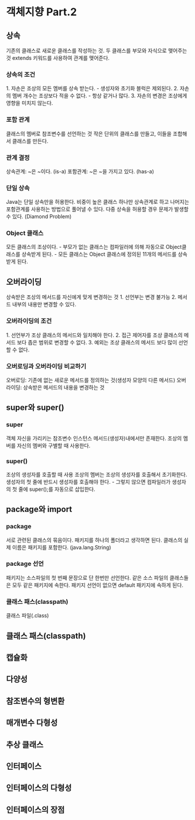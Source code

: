 <h1>객체지향 Part.2</h1>
<h2>상속</h2>
기존의 클래스로 새로운 클래스를 작성하는 것. 두 클래스를 부모와 자식으로 맺어주는 것
extends 키워드를 사용하여 관계를 맺어준다.
<h3>상속의 조건</h3>
1. 자손은 조상의 모든 멤버를 상속 받는다.
- 생성자와 초기화 블럭은 제외된다.
2. 자손의 멤버 개수는 조상보다 적을 수 없다.
- 항상 같거나 많다.
3. 자손의 변경은 조상에게 영향을 미치지 않는다.

<h3>포함 관계</h3>
클래스의 멤버로 참조변수를 선언하는 것
작은 단위의 클래스를 만들고, 이들을 조합해서 클래스를 만든다.

<h3>관계 결정</h3>
상속관계: ~은 ~이다. (is-a)
포함관계: ~은 ~을 가지고 있다. (has-a)
<h3>단일 상속</h3>
Java는 단일 상속만을 허용한다.
비중이 높은 클래스 하나만 상속관계로 하고 나머지는 포함관계를 사용하는 방법으로 풀어낼 수 있다.
다중 상속을 허용할 경우 문제가 발생할 수 있다. (Diamond Problem)
<h3>Object 클래스</h3>
모든 클래스의 조상이다.
- 부모가 없는 클래스는 컴파일러에 의해 자동으로 Object클래스를 상속받게 된다.
- 모든 클래스는 Object 클래스에 정의된 11개의 메서드를 상속받게 된다.

<h2>오버라이딩</h2>
상속받은 조상의 메서드를 자신에게 맞게 변경하는 것
1. 선언부는 변경 불가능
2. 메서드 내부의 내용만 변경할 수 있다.
<h3>오버라이딩의 조건</h3>
1. 선언부가 조상 클래스의 메서드와 일치해야 한다.
2. 접근 제어자를 조상 클래스의 메서드 보다 좁은 범위로 변경할 수 없다.
3. 예외는 조상 클래스의 메서드 보다 많이 선언할 수 없다.
<h3>오버로딩과 오버라이딩 비교하기</h3>
오버로딩: 기존에 없는 새로운 메서드를 정의하는 것(생성자 모양의 다른 메서드)
오버라이딩: 상속받은 메서드의 내용을 변경하는 것

<h2>super와 super()</h2>
<h3>super</h3>
객체 자신을 가리키는 참조변수
인스턴스 메서드(생성자)내에서만 존재한다.
조상의 멤버를 자신의 멤버와 구별할 때 사용한다.
<h3>super()</h3>
조상의 생성자를 호출할 때 사용
조상의 멤버는 조상의 생성자를 호출해서 초기화한다.
생성자의 첫 줄에 반드시 생성자를 호출해야 한다.
- 그렇지 않으면 컴파일러가 생성자의 첫 줄에 super();를 자동으로 삽입한다.

<h2>package와 import</h2>
<h3>package</h3>
서로 관련된 클래스의 묶음이다.
패키지를 하나의 폴더라고 생각하면 된다.
클래스의 실제 이름은 패키지를 포함한다. (java.lang.String)
<h3>package 선언</h3>
패키지는 소스파일의 첫 번째 문장으로 단 한번만 선언한다.
같은 소스 파일의 클래스들은 모두 같은 패키지에 속한다.
패키지 선언이 없으면 default 패키지에 속하게 된다.
<h3>클래스 패스(classpath)</h3>
클래스 파일(.class)
<h2>클래스 패스(classpath)</h2>
<h3></h3>
<h3></h3>

<h2>캡슐화</h2>
<h3></h3>
<h3></h3>
<h2>다양성</h2>
<h3></h3>
<h3></h3>

<h2>참조변수의 형변환</h2>

<h3></h3>
<h3></h3>
<h2>매개변수 다형성</h2>
<h3></h3>
<h3></h3>
<h2>추상 클래스</h2>
<h3></h3>
<h3></h3>
<h2>인터페이스</h2>
<h3></h3>
<h3></h3>

<h2>인터페이스의 다형성</h2>
<h3></h3>
<h3></h3>
<h2>인터페이스의 장점</h2>
<h3></h3>
<h3></h3>
  
  
<h3></h3>
<h1><h1/>
<h1><h1/>
<h1><h1/>
<h1><h1/>
